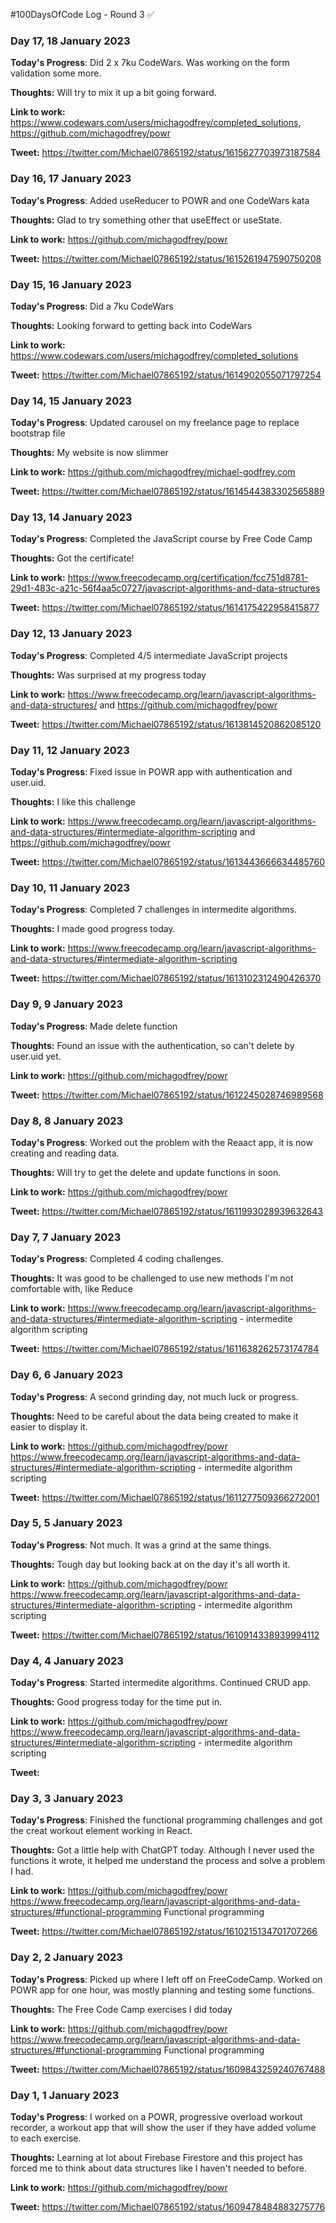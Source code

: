 #100DaysOfCode Log - Round 3 ✅

### Day 17, 18 January 2023

**Today's Progress**: Did 2 x 7ku CodeWars. Was working on the form validation some more.

**Thoughts:** Will try to mix it up a bit going forward.

**Link to work:** https://www.codewars.com/users/michagodfrey/completed_solutions, https://github.com/michagodfrey/powr

**Tweet:** https://twitter.com/Michael07865192/status/1615627703973187584

### Day 16, 17 January 2023

**Today's Progress**: Added useReducer to POWR and one CodeWars kata

**Thoughts:** Glad to try something other that useEffect or useState.

**Link to work:** https://github.com/michagodfrey/powr

**Tweet:** https://twitter.com/Michael07865192/status/1615261947590750208

### Day 15, 16 January 2023

**Today's Progress**: Did a 7ku CodeWars

**Thoughts:** Looking forward to getting back into CodeWars

**Link to work:** https://www.codewars.com/users/michagodfrey/completed_solutions

**Tweet:** https://twitter.com/Michael07865192/status/1614902055071797254

### Day 14, 15 January 2023

**Today's Progress**: Updated carousel on my freelance page to replace bootstrap file

**Thoughts:** My website is now slimmer

**Link to work:** https://github.com/michagodfrey/michael-godfrey.com

**Tweet:** https://twitter.com/Michael07865192/status/1614544383302565889

### Day 13, 14 January 2023

**Today's Progress**: Completed the JavaScript course by Free Code Camp

**Thoughts:** Got the certificate!

**Link to work:** https://www.freecodecamp.org/certification/fcc751d8781-29d1-483c-a21c-56f4aa5c0727/javascript-algorithms-and-data-structures

**Tweet:** https://twitter.com/Michael07865192/status/1614175422958415877

### Day 12, 13 January 2023

**Today's Progress**: Completed 4/5 intermediate JavaScript projects

**Thoughts:** Was surprised at my progress today

**Link to work:** https://www.freecodecamp.org/learn/javascript-algorithms-and-data-structures/ and https://github.com/michagodfrey/powr

**Tweet:** https://twitter.com/Michael07865192/status/1613814520862085120

### Day 11, 12 January 2023

**Today's Progress**: Fixed issue in POWR app with authentication and user.uid.

**Thoughts:** I like this challenge

**Link to work:** https://www.freecodecamp.org/learn/javascript-algorithms-and-data-structures/#intermediate-algorithm-scripting and https://github.com/michagodfrey/powr

**Tweet:** https://twitter.com/Michael07865192/status/1613443666634485760

### Day 10, 11 January 2023

**Today's Progress**: Completed 7 challenges in intermedite algorithms.

**Thoughts:** I made good progress today.

**Link to work:** https://www.freecodecamp.org/learn/javascript-algorithms-and-data-structures/#intermediate-algorithm-scripting

**Tweet:** https://twitter.com/Michael07865192/status/1613102312490426370

### Day 9, 9 January 2023

**Today's Progress**: Made delete function

**Thoughts:** Found an issue with the authentication, so can't delete by user.uid yet.

**Link to work:** https://github.com/michagodfrey/powr

**Tweet:** https://twitter.com/Michael07865192/status/1612245028746989568


### Day 8, 8 January 2023

**Today's Progress**: Worked out the problem with the Reaact app, it is now creating and reading data.

**Thoughts:** Will try to get the delete and update functions in soon.

**Link to work:** https://github.com/michagodfrey/powr

**Tweet:** https://twitter.com/Michael07865192/status/1611993028939632643

### Day 7, 7 January 2023

**Today's Progress**: Completed 4  coding challenges.

**Thoughts:** It was good to be challenged to use new methods I'm not comfortable with, like Reduce

**Link to work:** https://www.freecodecamp.org/learn/javascript-algorithms-and-data-structures/#intermediate-algorithm-scripting - intermedite algorithm scripting

**Tweet:** https://twitter.com/Michael07865192/status/1611638262573174784

### Day 6, 6 January 2023

**Today's Progress**: A second grinding day, not much luck or progress.

**Thoughts:** Need to be careful about the data being created to make it easier to display it.

**Link to work:**  https://github.com/michagodfrey/powr  https://www.freecodecamp.org/learn/javascript-algorithms-and-data-structures/#intermediate-algorithm-scripting - intermedite algorithm scripting

**Tweet:** https://twitter.com/Michael07865192/status/1611277509366272001

### Day 5, 5 January 2023

**Today's Progress**: Not much. It was a grind at the same things.

**Thoughts:** Tough day but looking back at on the day it's all worth it.

**Link to work:** https://github.com/michagodfrey/powr  https://www.freecodecamp.org/learn/javascript-algorithms-and-data-structures/#intermediate-algorithm-scripting - intermedite algorithm scripting

**Tweet:** https://twitter.com/Michael07865192/status/1610914338939994112



### Day 4, 4 January 2023

**Today's Progress**: Started intermedite algorithms. Continued CRUD app.

**Thoughts:** Good progress today for the time put in.

**Link to work:** https://github.com/michagodfrey/powr https://www.freecodecamp.org/learn/javascript-algorithms-and-data-structures/#intermediate-algorithm-scripting - intermedite algorithm scripting

**Tweet:**

### Day 3, 3 January 2023

**Today's Progress**: Finished the functional programming challenges and got the creat workout element working in React.

**Thoughts:** Got a little help with ChatGPT today. Although I never used the functions it wrote, it helped me understand the process and solve a problem I had.

**Link to work:** https://github.com/michagodfrey/powr https://www.freecodecamp.org/learn/javascript-algorithms-and-data-structures/#functional-programming Functional programming

**Tweet:** https://twitter.com/Michael07865192/status/1610215134701707266

### Day 2, 2 January 2023

**Today's Progress**: Picked up where I left off on FreeCodeCamp. Worked on POWR app for one hour, was mostly planning and testing some functions.

**Thoughts:** The Free Code Camp exercises I did today

**Link to work:** https://github.com/michagodfrey/powr https://www.freecodecamp.org/learn/javascript-algorithms-and-data-structures/#functional-programming Functional programming

**Tweet:** https://twitter.com/Michael07865192/status/1609843259240767488

### Day 1, 1 January 2023

**Today's Progress**: I worked on a POWR, progressive overload workout recorder, a workout app that will show the user if they have added volume to each exercise.

**Thoughts:** Learning at lot about Firebase Firestore and this project has forced me to think about data structures like I haven't needed to before.

**Link to work:** https://github.com/michagodfrey/powr

**Tweet:** https://twitter.com/Michael07865192/status/1609478484883275776
